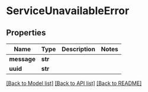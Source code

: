 # ServiceUnavailableError

## Properties
Name | Type | Description | Notes
------------ | ------------- | ------------- | -------------
**message** | **str** |  | 
**uuid** | **str** |  | 

[[Back to Model list]](../README.md#documentation-for-models) [[Back to API list]](../README.md#documentation-for-api-endpoints) [[Back to README]](../README.md)

